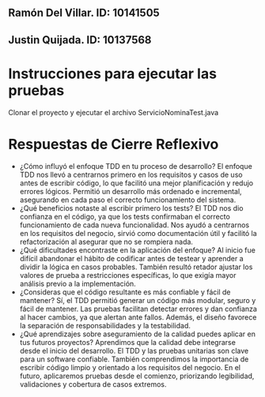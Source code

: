 ## Ramón Del Villar. ID: 10141505
## Justin Quijada. ID: 10137568

# Instrucciones para ejecutar las pruebas
Clonar el proyecto y ejecutar el archivo ServicioNominaTest.java

# Respuestas de Cierre Reflexivo 
- ¿Cómo influyó el enfoque TDD en tu proceso de desarrollo?
El enfoque TDD nos llevó a centrarnos primero en los requisitos y casos de uso antes de escribir código, lo que facilitó una mejor planificación y redujo errores lógicos. Permitió un desarrollo más ordenado e incremental, asegurando en cada paso el correcto funcionamiento del sistema.
- ¿Qué beneficios notaste al escribir primero los tests?
El TDD nos dio confianza en el código, ya que los tests confirmaban el correcto funcionamiento de cada nueva funcionalidad. Nos ayudó a centrarnos en los requisitos del negocio, sirvió como documentación útil y facilitó la refactorización al asegurar que no se rompiera nada.
- ¿Qué dificultades encontraste en la aplicación del enfoque?
Al inicio fue difícil abandonar el hábito de codificar antes de testear y aprender a dividir la lógica en casos probables. También resultó retador ajustar los valores de prueba a restricciones específicas, lo que exigía mayor análisis previo a la implementación.
- ¿Consideras que el código resultante es más confiable y fácil de mantener?
Sí, el TDD permitió generar un código más modular, seguro y fácil de mantener. Las pruebas facilitan detectar errores y dan confianza al hacer cambios, ya que alertan ante fallos. Además, el diseño favorece la separación de responsabilidades y la testabilidad.
- ¿Qué aprendizajes sobre aseguramiento de la calidad puedes aplicar en tus futuros proyectos?
Aprendimos que la calidad debe integrarse desde el inicio del desarrollo. El TDD y las pruebas unitarias son clave para un software confiable. También comprendimos la importancia de escribir código limpio y orientado a los requisitos del negocio. En el futuro, aplicaremos pruebas desde el comienzo, priorizando legibilidad, validaciones y cobertura de casos extremos.
